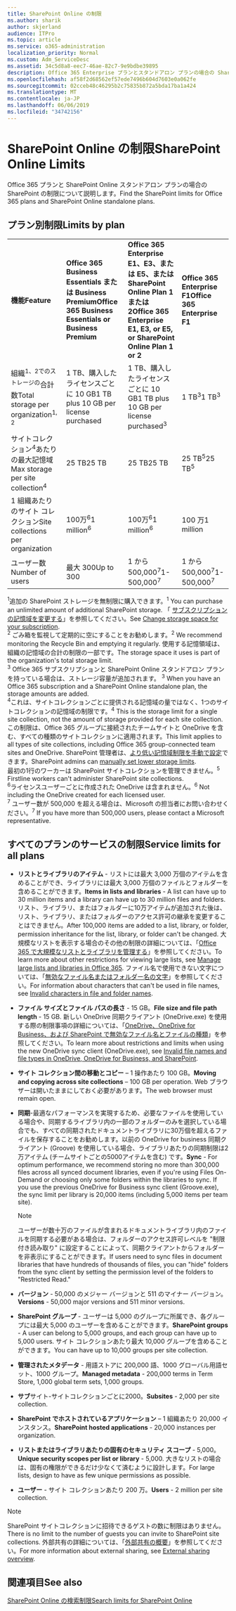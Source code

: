 ```yaml
---
title: SharePoint Online の制限
ms.author: sharik
author: skjerland
audience: ITPro
ms.topic: article
ms.service: o365-administration
localization_priority: Normal
ms.custom: Adm_ServiceDesc
ms.assetid: 34c5d8a8-eec7-46ae-82c7-9e9bdbe39895
description: Office 365 Enterprise プランとスタンドアロン プランの場合の SharePoint Online の制限について説明します。
ms.openlocfilehash: af58f2d68562ef57ede7496b604d7603e0a062fe
ms.sourcegitcommit: 02cceb48c46295b2c75835b872a5bda17ba1a424
ms.translationtype: MT
ms.contentlocale: ja-JP
ms.lasthandoff: 06/06/2019
ms.locfileid: "34742156"
---
```

# <a name="sharepoint-online-limits"></a><span data-ttu-id="9707c-103">SharePoint Online の制限</span><span class="sxs-lookup"><span data-stu-id="9707c-103">SharePoint Online Limits</span></span> 

<span data-ttu-id="9707c-104">Office 365 プランと SharePoint Online スタンドアロン プランの場合の SharePoint の制限について説明します。</span><span class="sxs-lookup"><span data-stu-id="9707c-104">Find the SharePoint limits for Office 365 plans and SharePoint Online standalone plans.</span></span>
  
## <a name="limits-by-plan"></a><span data-ttu-id="9707c-105">プラン別制限</span><span class="sxs-lookup"><span data-stu-id="9707c-105">Limits by plan</span></span> 

|||||
|:-----|:-----|:-----|:-----|
|<span data-ttu-id="9707c-106">**機能**</span><span class="sxs-lookup"><span data-stu-id="9707c-106">**Feature**</span></span> <br/> |<span data-ttu-id="9707c-107">**Office 365 Business Essentials または Business Premium**</span><span class="sxs-lookup"><span data-stu-id="9707c-107">**Office 365 Business Essentials or Business Premium**</span></span> <br/> |<span data-ttu-id="9707c-108">**Office 365 Enterprise E1、E3、または E5、または SharePoint Online Plan 1 または 2**</span><span class="sxs-lookup"><span data-stu-id="9707c-108">**Office 365 Enterprise E1, E3, or E5, or SharePoint Online Plan 1 or 2**</span></span> <br/> | <span data-ttu-id="9707c-109">**Office 365 Enterprise F1**</span><span class="sxs-lookup"><span data-stu-id="9707c-109">**Office 365 Enterprise F1**</span></span> <br/> |
|<span data-ttu-id="9707c-110">組織<sup>1、2でのストレージの</sup>合計数</span><span class="sxs-lookup"><span data-stu-id="9707c-110">Total storage per organization<sup>1, 2</sup></span></span> <br/> |<span data-ttu-id="9707c-111">1 TB、購入したライセンスごとに 10 GB</span><span class="sxs-lookup"><span data-stu-id="9707c-111">1 TB plus 10 GB per license purchased</span></span>  <br/> |<span data-ttu-id="9707c-112">1 TB、購入したライセンスごと<sup></sup>に 10 GB</span><span class="sxs-lookup"><span data-stu-id="9707c-112">1 TB plus 10 GB per license purchased<sup>3</sup></span></span> <br/> |<span data-ttu-id="9707c-113">1 TB<sup>3</sup></span><span class="sxs-lookup"><span data-stu-id="9707c-113">1 TB<sup>3</sup></span></span> <br/> |
|<span data-ttu-id="9707c-114">サイトコレクション<sup>4</sup>あたりの最大記憶域</span><span class="sxs-lookup"><span data-stu-id="9707c-114">Max storage per site collection<sup>4</sup></span></span><br/> |<span data-ttu-id="9707c-115">25 TB</span><span class="sxs-lookup"><span data-stu-id="9707c-115">25 TB</span></span> <br/> |<span data-ttu-id="9707c-116">25 TB</span><span class="sxs-lookup"><span data-stu-id="9707c-116">25 TB</span></span> <br/> |<span data-ttu-id="9707c-117">25 TB<sup>5</sup></span><span class="sxs-lookup"><span data-stu-id="9707c-117">25 TB<sup>5</sup></span></span> <br/> |
|<span data-ttu-id="9707c-118">1 組織あたりのサイト コレクション</span><span class="sxs-lookup"><span data-stu-id="9707c-118">Site collections per organization</span></span>  <br/> |<span data-ttu-id="9707c-119">100万<sup>6</sup></span><span class="sxs-lookup"><span data-stu-id="9707c-119">1 million<sup>6</sup></span></span> <br/> |<span data-ttu-id="9707c-120">100万<sup>6</sup></span><span class="sxs-lookup"><span data-stu-id="9707c-120">1 million<sup>6</sup></span></span> <br/> |<span data-ttu-id="9707c-121">100 万</span><span class="sxs-lookup"><span data-stu-id="9707c-121">1 million</span></span><br/> |
|<span data-ttu-id="9707c-122">ユーザー数</span><span class="sxs-lookup"><span data-stu-id="9707c-122">Number of users</span></span>  <br/> |<span data-ttu-id="9707c-123">最大 300</span><span class="sxs-lookup"><span data-stu-id="9707c-123">Up to 300</span></span>  <br/> |<span data-ttu-id="9707c-124">1 から 500,000<sup>7</sup></span><span class="sxs-lookup"><span data-stu-id="9707c-124">1- 500,000<sup>7</sup></span></span> <br/> |<span data-ttu-id="9707c-125">1 から 500,000<sup>7</sup></span><span class="sxs-lookup"><span data-stu-id="9707c-125">1- 500,000<sup>7</sup></span></span> <br/> |
   
<span data-ttu-id="9707c-126"><sup>1</sup>追加の SharePoint ストレージを無制限に購入できます。</span><span class="sxs-lookup"><span data-stu-id="9707c-126"><sup>1</sup> You can purchase an unlimited amount of additional SharePoint storage.</span></span> <span data-ttu-id="9707c-127">「 [サブスクリプションの記憶域を変更する](/office365/admin/subscriptions-and-billing/add-storage-space)」を参照してください。</span><span class="sxs-lookup"><span data-stu-id="9707c-127">See [Change storage space for your subscription](/office365/admin/subscriptions-and-billing/add-storage-space).</span></span> 
<br/><span data-ttu-id="9707c-128"><sup>2</sup> ごみ箱を監視して定期的に空にすることをお勧めします。</span><span class="sxs-lookup"><span data-stu-id="9707c-128"><sup>2</sup> We recommend monitoring the Recycle Bin and emptying it regularly.</span></span> <span data-ttu-id="9707c-129">使用する記憶領域は、組織の記憶域の合計の制限の一部です。</span><span class="sxs-lookup"><span data-stu-id="9707c-129">The storage space it uses is part of the organization's total storage limit.</span></span> 
<br/> <span data-ttu-id="9707c-130"><sup>3</sup> Office 365 サブスクリプションと SharePoint Online スタンドアロン プランを持っている場合は、ストレージ容量が追加されます。 </span><span class="sxs-lookup"><span data-stu-id="9707c-130"><sup>3</sup> When you have an Office 365 subscription and a SharePoint Online standalone plan, the storage amounts are added.</span></span> 
<br/> <span data-ttu-id="9707c-131"><sup>4</sup>これは、サイトコレクションごとに提供される記憶域の量ではなく、1つのサイトコレクションの記憶域の制限です。</span><span class="sxs-lookup"><span data-stu-id="9707c-131"><sup>4</sup> This is the storage limit for a single site collection, not the amount of storage provided for each site collection.</span></span> <span data-ttu-id="9707c-132">この制限は、Office 365 グループに接続されたチームサイトと OneDrive を含む、すべての種類のサイトコレクションに適用されます。</span><span class="sxs-lookup"><span data-stu-id="9707c-132">This limit applies to all types of site collections, including Office 365 group-connected team sites and OneDrive.</span></span> <span data-ttu-id="9707c-133">SharePoint 管理者は、[より低い記憶域制限を手動で設定](/sharepoint/manage-site-collection-storage-limits)できます。</span><span class="sxs-lookup"><span data-stu-id="9707c-133">SharePoint admins can [manually set lower storage limits](/sharepoint/manage-site-collection-storage-limits).</span></span> 
<br/> <span data-ttu-id="9707c-134"><sup></sup>最初の1行のワーカーは SharePoint サイトコレクションを管理できません。</span><span class="sxs-lookup"><span data-stu-id="9707c-134"><sup>5</sup> Firstline workers can't administer SharePoint site collections.</span></span> 
<br/> <span data-ttu-id="9707c-135"><sup>6</sup>ライセンスユーザーごとに作成された OneDrive は含まれません。</span><span class="sxs-lookup"><span data-stu-id="9707c-135"><sup>6</sup> Not including the OneDrive created for each licensed user.</span></span> 
<br/> <span data-ttu-id="9707c-136"><sup>7</sup> ユーザー数が 500,000 を超える場合は、Microsoft の担当者にお問い合わせください。</span><span class="sxs-lookup"><span data-stu-id="9707c-136"><sup>7</sup> If you have more than 500,000 users, please contact a Microsoft representative.</span></span> 
  

  
## <a name="service-limits-for-all-plans"></a><span data-ttu-id="9707c-137">すべてのプランのサービスの制限</span><span class="sxs-lookup"><span data-stu-id="9707c-137">Service limits for all plans</span></span>

- <span data-ttu-id="9707c-138">**リストとライブラリのアイテム** - リストには最大 3,000 万個のアイテムを含めることができ、ライブラリには最大 3,000 万個のファイルとフォルダーを含めることができます。</span><span class="sxs-lookup"><span data-stu-id="9707c-138">**Items in lists and libraries** - A list can have up to 30 million items and a library can have up to 30 million files and folders.</span></span> <span data-ttu-id="9707c-139">リスト、ライブラリ、またはフォルダーに10万アイテムが追加された後は、リスト、ライブラリ、またはフォルダーのアクセス許可の継承を変更することはできません。</span><span class="sxs-lookup"><span data-stu-id="9707c-139">After 100,000 items are added to a list, library, or folder, permission inheritance for the list, library, or folder can't be changed.</span></span> <span data-ttu-id="9707c-140">大規模なリストを表示する場合のその他の制限の詳細については、「[Office 365 で大規模なリストとライブラリを管理する](https://support.office.com/article/b4038448-ec0e-49b7-b853-679d3d8fb784)」を参照してください。</span><span class="sxs-lookup"><span data-stu-id="9707c-140">To learn more about other restrictions for viewing large lists, see [Manage large lists and libraries in Office 365](https://support.office.com/article/b4038448-ec0e-49b7-b853-679d3d8fb784).</span></span> <span data-ttu-id="9707c-141">ファイル名で使用できない文字については、「[無効なファイル名またはフォルダー名の文字](https://support.office.com/article/64883a5d-228e-48f5-b3d2-eb39e07630fa)」を参照してください。</span><span class="sxs-lookup"><span data-stu-id="9707c-141">For information about characters that can't be used in file names, see [Invalid characters in file and folder names](https://support.office.com/article/64883a5d-228e-48f5-b3d2-eb39e07630fa).</span></span>

- <span data-ttu-id="9707c-142">**ファイル サイズとファイル パスの長さ** - 15 GB。</span><span class="sxs-lookup"><span data-stu-id="9707c-142">**File size and file path length** - 15 GB.</span></span> <span data-ttu-id="9707c-143">新しい OneDrive 同期クライアント (OneDrive.exe) を使用する際の制限事項の詳細については、「[OneDrive、OneDrive for Business、および SharePoint で無効なファイル名とファイルの種類](https://support.office.com/article/64883a5d-228e-48f5-b3d2-eb39e07630fa)」を参照してください。</span><span class="sxs-lookup"><span data-stu-id="9707c-143">To learn more about restrictions and limits when using the new OneDrive sync client (OneDrive.exe), see [Invalid file names and file types in OneDrive, OneDrive for Business, and SharePoint](https://support.office.com/article/64883a5d-228e-48f5-b3d2-eb39e07630fa).</span></span>

- <span data-ttu-id="9707c-144">**サイト コレクション間の移動とコピー** – 1 操作あたり 100 GB。</span><span class="sxs-lookup"><span data-stu-id="9707c-144">**Moving and copying across site collections** – 100 GB per operation.</span></span> <span data-ttu-id="9707c-145">Web ブラウザーは開いたままにしておく必要があります。</span><span class="sxs-lookup"><span data-stu-id="9707c-145">The web browser must remain open.</span></span>

- <span data-ttu-id="9707c-146">**同期**-最適なパフォーマンスを実現するため、必要なファイルを使用している場合や、同期するライブラリ内の一部のフォルダーのみを選択している場合でも、すべての同期されたドキュメントライブラリに30万個を超えるファイルを保存することをお勧めします。以前の OneDrive for business 同期クライアント (Groove) を使用している場合、ライブラリあたりの同期制限は2万アイテム (チームサイトごとの5000アイテムを含む) です。</span><span class="sxs-lookup"><span data-stu-id="9707c-146">**Sync** - For optimum performance, we recommend storing no more than 300,000 files across all synced document libraries, even if you're using Files On-Demand or choosing only some folders within the libraries to sync. If you use the previous OneDrive for Business sync client (Groove.exe), the sync limit per library is 20,000 items (including 5,000 items per team site).</span></span>

    > [!NOTE]
    > <span data-ttu-id="9707c-147">ユーザーが数十万のファイルが含まれるドキュメントライブラリ内のファイルを同期する必要がある場合は、フォルダーのアクセス許可レベルを "制限付き読み取り" に設定することによって、同期クライアントからフォルダーを非表示にすることができます。</span><span class="sxs-lookup"><span data-stu-id="9707c-147">If users need to sync files in document libraries that have hundreds of thousands of files, you can "hide" folders from the sync client by setting the permission level of the folders to "Restricted Read."</span></span> 

- <span data-ttu-id="9707c-148">**バージョン** - 50,000 のメジャー バージョンと 511 のマイナー バージョン。</span><span class="sxs-lookup"><span data-stu-id="9707c-148">**Versions** - 50,000 major versions and 511 minor versions.</span></span>

- <span data-ttu-id="9707c-149">**SharePoint グループ** - ユーザーは 5,000 のグループに所属でき、各グループには最大 5,000 のユーザーを含めることができます。</span><span class="sxs-lookup"><span data-stu-id="9707c-149">**SharePoint groups** - A user can belong to 5,000 groups, and each group can have up to 5,000 users.</span></span> <span data-ttu-id="9707c-150">サイト コレクションあたり最大 10,000 グループを含めることができます。</span><span class="sxs-lookup"><span data-stu-id="9707c-150">You can have up to 10,000 groups per site collection.</span></span>

- <span data-ttu-id="9707c-151">**管理されたメタデータ** - 用語ストアに 200,000 語、1000 グローバル用語セット、1000 グループ。</span><span class="sxs-lookup"><span data-stu-id="9707c-151">**Managed metadata** - 200,000 terms in Term Store, 1,000 global term sets, 1,000 groups.</span></span>

- <span data-ttu-id="9707c-152">**サブ**サイト-サイトコレクションごとに2000。</span><span class="sxs-lookup"><span data-stu-id="9707c-152">**Subsites** - 2,000 per site collection.</span></span>

- <span data-ttu-id="9707c-153">**SharePoint でホストされているアプリケーション** – 1 組織あたり 20,000 インスタンス。</span><span class="sxs-lookup"><span data-stu-id="9707c-153">**SharePoint hosted applications** - 20,000 instances per organization.</span></span>

- <span data-ttu-id="9707c-154">**リストまたはライブラリあたりの固有のセキュリティ スコープ** - 5,000。</span><span class="sxs-lookup"><span data-stu-id="9707c-154">**Unique security scopes per list or library** - 5,000.</span></span> <span data-ttu-id="9707c-155">大きなリストの場合は、固有の権限ができるだけ少なくて済むように設計します。</span><span class="sxs-lookup"><span data-stu-id="9707c-155">For large lists, design to have as few unique permissions as possible.</span></span>

- <span data-ttu-id="9707c-156">**ユーザー** - サイト コレクションあたり 200 万。</span><span class="sxs-lookup"><span data-stu-id="9707c-156">**Users** - 2 million per site collection.</span></span>

> [!NOTE]
> <span data-ttu-id="9707c-157">SharePoint サイトコレクションに招待できるゲストの数に制限はありません。</span><span class="sxs-lookup"><span data-stu-id="9707c-157">There is no limit to the number of guests you can invite to SharePoint site collections.</span></span> <span data-ttu-id="9707c-158">外部共有の詳細については、「[外部共有の概要](/sharepoint/external-sharing-overview)」を参照してください。</span><span class="sxs-lookup"><span data-stu-id="9707c-158">For more information about external sharing, see [External sharing overview](/sharepoint/external-sharing-overview).</span></span>

## <a name="see-also"></a><span data-ttu-id="9707c-159">関連項目</span><span class="sxs-lookup"><span data-stu-id="9707c-159">See also</span></span>

[<span data-ttu-id="9707c-160">SharePoint Online の検索制限</span><span class="sxs-lookup"><span data-stu-id="9707c-160">Search limits for SharePoint Online</span></span>](/sharepoint/search-limits)
